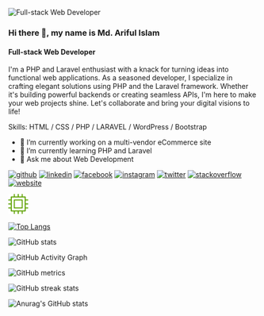 ![Full-stack Web Developer](https://media.licdn.com/dms/image/D5616AQERAiTvt3NEfw/profile-displaybackgroundimage-shrink_350_1400/0/1692463640305?e=1697673600&v=beta&t=G052R02mlKxhT69aKMMpVdDagIlqUd03VJlTClwbWwY)

### Hi there 👋, my name is Md. Ariful Islam
#### Full-stack Web Developer


I'm a PHP and Laravel enthusiast with a knack for turning ideas into functional web applications. As a seasoned developer, I specialize in crafting elegant solutions using PHP and the Laravel framework. Whether it's building powerful backends or creating seamless APIs, I'm here to make your web projects shine. Let's collaborate and bring your digital visions to life!

Skills: HTML / CSS / PHP / LARAVEL / WordPress / Bootstrap

- 🔭 I’m currently working on a multi-vendor eCommerce site 
- 🌱 I’m currently learning PHP and Laravel 
- 💬 Ask me about Web Development 


[<img src='https://cdn.jsdelivr.net/npm/simple-icons@3.0.1/icons/github.svg' alt='github' height='40'>](https://github.com/code-arif)  [<img src='https://cdn.jsdelivr.net/npm/simple-icons@3.0.1/icons/linkedin.svg' alt='linkedin' height='40'>](https://www.linkedin.com/in/ariful-islam-9926a922a/)  [<img src='https://cdn.jsdelivr.net/npm/simple-icons@3.0.1/icons/facebook.svg' alt='facebook' height='40'>](https://www.facebook.com/akj.ariful.islam)  [<img src='https://cdn.jsdelivr.net/npm/simple-icons@3.0.1/icons/instagram.svg' alt='instagram' height='40'>](https://www.instagram.com/code-arif/)  [<img src='https://cdn.jsdelivr.net/npm/simple-icons@3.0.1/icons/twitter.svg' alt='twitter' height='40'>](https://twitter.com/MDArifu29733666)  [<img src='https://cdn.jsdelivr.net/npm/simple-icons@3.0.1/icons/stackoverflow.svg' alt='stackoverflow' height='40'>](https://stackoverflow.com/users/21041485)  [<img src='https://cdn.jsdelivr.net/npm/simple-icons@3.0.1/icons/icloud.svg' alt='website' height='40'>](portfolio.codearif.com)  

<a href='https://docs.github.com/en/developers'><img src='https://raw.githubusercontent.com/acervenky/animated-github-badges/master/assets/devbadge.gif' width='40' height='40'></a> 

[![Top Langs](https://github-readme-stats.vercel.app/api/top-langs/?username=code-arif)](https://github.com/anuraghazra/github-readme-stats)

![GitHub stats](https://github-readme-stats.vercel.app/api?username=code-arif&show_icons=true)  

![GitHub Activity Graph](https://activity-graph.herokuapp.com/graph?username=code-arif)  

![GitHub metrics](https://metrics.lecoq.io/code-arif)  

![GitHub streak stats](https://streak-stats.demolab.com/?user=code-arif)  


![Anurag's GitHub stats](https://github-readme-stats.vercel.app/api?username=anuraghazra&show_icons=true&theme=radical)
